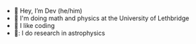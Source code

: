 - 👋 Hey, I’m Dev (he/him)
- 👀 I'm doing math and physics at the University of Lethbridge
- 🌱 I like coding 
- 🔭: I do research in astrophysics
<!---
devkhullar/devkhullar is a ✨ special ✨ repository because its `README.md` (this file) appears on your GitHub profile.
You can click the Preview link to take a look at your changes.
--->
